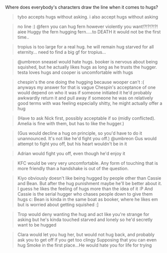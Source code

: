 Where does everybody's characters draw the line when it comes to hugs?
> tybo accepts hugs without asking. i also accept hugs without asking

> no line :)
> @fern you can hug fern however violently you want!?!?!?!?!
> aiee
> Huggy the fern
> hugging fern.....to DEATH
> it would not be the first time..

> tropius is too large for a real hug. he will remain hug starved for all eternity...
> need to find a big gf for tropius...

> @umbreon sneasel would hate hugs. booker is nervous about being squished, but he actually likes hugs as long as he trusts the hugger. testa loves hugs and cooper is uncomfortable with hugs

> chespin's the one doing the hugging because wooper can't :(
> anyways my answer for that is vague
> Chespin's acceptance of one would depend on who it was
> if someone initiated it he'd probably awkwardly return it and pull away
> if someone he was on relatively good terms with was feeling especially shitty, he might actually offer a hug

> (Have to ask Nick first, possibly acceptable if so (midly conflicted). 
> Amelia is fine with them, but has to like the hugger.)

> (Gus would decline a hug on principle, so you'd have to do it unannounced. It's not like he'd fight you off.)
> @umbreon Gus would attempt to fight you off, but his heart wouldn't be in it

> Adrian would fight you off, even though he'd enjoy it

> KFC would be very very uncomfortable. Any form of touching that is more friendly than a handshake is out of the question.

> Kiyo obviously doesn't like being hugged by people other than Cassie and Bean. But after the hug punishment maybe he'll be better about it.  I guess he likes the feeling of hugs more than the idea of it :P And Cassie is the serial hugger who chases people down to give them hugs c: Bean is kinda in the same boat as booker, where he likes em but is worried about getting squished :]

> Trop would deny wanting the hug and act like you're strange for asking but he's kinda touched starved and lonely so he'd secretly want to be hugged

>Clara would let you hug her, but would not hug back, and probably ask you to get off if you get too clingy
>Supposing that you can even hug Smoke in the first place...He would hate you for life for trying